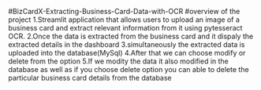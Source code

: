 #BizCardX-Extracting-Business-Card-Data-with-OCR
#overview of the project
1.Streamlit application that allows users to upload an image of a business card and extract relevant information from it using pytesseract OCR.
2.Once the data is extracted from the business card and it dispaly the extracted details in the dashboard
3.simultaneously the extracted data is uploaded into the database(MySql)
4.After that we can choose modify or delete from the option 
5.If we modity the data it also modified in the database as well as if you choose delete option you can able to delete the particular business card details from the database 
